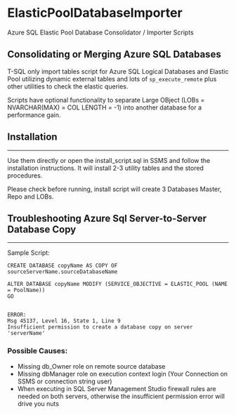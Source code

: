 # ElasticPoolDatabaseImporter
Azure SQL Elastic Pool Database Consolidator / Importer Scripts


Consolidating or Merging Azure SQL Databases
---------------------------------------------------------------

T-SQL only import tables script for Azure SQL Logical Databases and Elastic Pool utilizing 
dynamic external tables and lots of `sp_execute_remote` plus other utilities to check the elastic queries. 


Scripts have optional functionality to separate Large OBject (LOBs = NVARCHAR(MAX) = COL LENGTH = -1)
into another database for a performance gain. 



## Installation
--------------------------------------------------------------
Use them directly or open the install_script.sql in SSMS and follow the installation instructions. 
It will install 2-3 utility tables and the stored procedures.

Please check before running, install script will create 3 Databases Master, Repo and LOBs. 



## Troubleshooting Azure Sql Server-to-Server Database Copy
---------------------------------------------------------------

Sample Script: 

```
CREATE DATABASE copyName AS COPY OF sourceServerName.sourceDatabaseName 

ALTER DATABASE copyName MODIFY (SERVICE_OBJECTIVE = ELASTIC_POOL (NAME = PoolName))
GO


ERROR: 
Msg 45137, Level 16, State 1, Line 9
Insufficient permission to create a database copy on server 'serverName'
```

### Possible Causes: 
* Missing db_Owner role on remote source database 
* Missing dbManager role on execution context login (Your Connection on SSMS or connection string user)
* When executing in SQL Server Management Studio firewall rules are needed on both servers, otherwise 
  the insufficient permission error will drive you nuts



